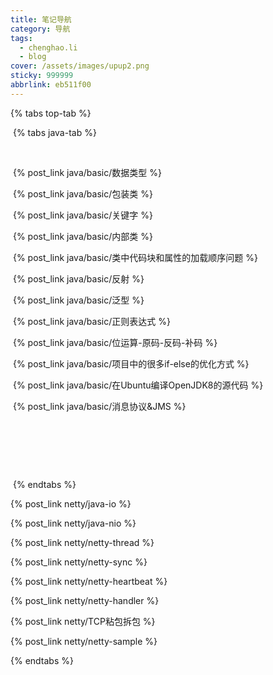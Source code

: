 ```yaml
---
title: 笔记导航
category: 导航
tags:
  - chenghao.li
  - blog
cover: /assets/images/upup2.png
sticky: 999999
abbrlink: eb511f00
---
```




{% tabs top-tab %}



<!-- tab java -->

​	{% tabs java-tab %}

​	<!-- tab 基础知识 -->

​	{% post_link java/basic/数据类型 %}

​	{% post_link java/basic/包装类 %}

​	{% post_link java/basic/关键字 %}

​	{% post_link java/basic/内部类 %}

​	{% post_link java/basic/类中代码块和属性的加载顺序问题 %}

​	{% post_link java/basic/反射 %}

​	{% post_link java/basic/泛型 %}

​	{% post_link java/basic/正则表达式 %}

​	{% post_link java/basic/位运算-原码-反码-补码 %}

​	{% post_link java/basic/项目中的很多if-else的优化方式 %}

​	{% post_link java/basic/在Ubuntu编译OpenJDK8的源代码 %}

​	{% post_link java/basic/消息协议&JMS %}





​	<!-- endtab -->



​	<!-- tab JVM -->

​	<!-- endtab -->





​	{% endtabs %}

<!-- endtab -->



<!-- tab Netty -->
{% post_link netty/java-io %}

{% post_link netty/java-nio %}

{% post_link netty/netty-thread %}

{% post_link netty/netty-sync %}

{% post_link netty/netty-heartbeat %}

{% post_link netty/netty-handler %}

{% post_link netty/TCP粘包拆包 %}

{% post_link netty/netty-sample %}

<!-- endtab -->



{% endtabs %}







